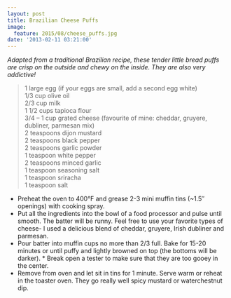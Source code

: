 ```yaml
---
layout: post
title: Brazilian Cheese Puffs
image:
  feature: 2015/08/cheese_puffs.jpg
date: '2013-02-11 03:21:00'
---
```


*Adapted from a traditional Brazilian recipe, these tender little bread puffs are crisp on the outside and chewy on the inside. They are also very addictive!*
 
> 1 large egg (if your eggs are small, add a second egg white)   
> 1/3 cup olive oil      
> 2/3 cup milk      
> 1 1/2 cups tapioca flour      
> 3/4 – 1 cup grated cheese (favourite of mine: cheddar, gruyere, dubliner, parmesan mix)      
> 2 teaspoons dijon mustard      
> 2 teaspoons black pepper      
> 2 teaspoons garlic powder      
> 1 teaspoon white pepper      
> 2 teaspoons minced garlic      
> 1 teaspoon seasoning salt      
> 1 teaspoon sriracha      
> 1 teaspoon salt      

* Preheat the oven to 400°F and grease 2-3 mini muffin tins (~1.5″ openings) with cooking spray.
* Put all the ingredients into the bowl of a food processor and pulse until smooth. The batter will be runny. Feel free to use your favorite types of cheese- I used a delicious blend of cheddar, gruyere, Irish dubliner and parmesan.
* Pour batter into muffin cups no more than 2/3 full. Bake for 15-20 minutes or until puffy and lightly browned on top (the bottoms will be darker). * Break open a tester to make sure that they are too gooey in the center.
* Remove from oven and let sit in tins for 1 minute. Serve warm or reheat in the toaster oven. They go really well spicy mustard or waterchestnut dip.